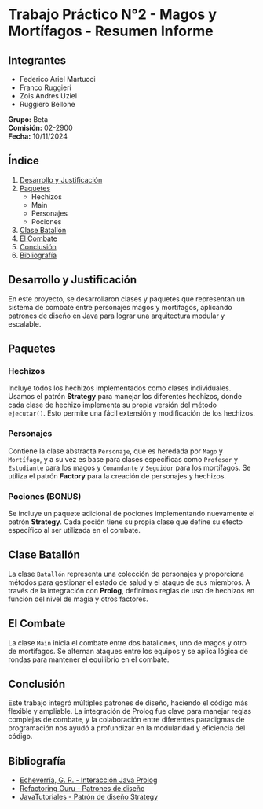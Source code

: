 # Trabajo Práctico N°2 - Magos y Mortífagos - Resumen Informe

## Integrantes
- Federico Ariel Martucci
- Franco Ruggieri
- Zois Andres Uziel
- Ruggiero Bellone

**Grupo:** Beta  
**Comisión:** 02-2900  
**Fecha:** 10/11/2024

## Índice
1. [Desarrollo y Justificación](#desarrollo-y-justificación)
2. [Paquetes](#paquetes)
   - Hechizos
   - Main
   - Personajes
   - Pociones
3. [Clase Batallón](#clase-batallón)
4. [El Combate](#el-combate)
5. [Conclusión](#conclusión)
6. [Bibliografía](#bibliografía)

## Desarrollo y Justificación
En este proyecto, se desarrollaron clases y paquetes que representan un sistema de combate entre personajes magos y mortífagos, aplicando patrones de diseño en Java para lograr una arquitectura modular y escalable.

## Paquetes

### Hechizos
Incluye todos los hechizos implementados como clases individuales. Usamos el patrón **Strategy** para manejar los diferentes hechizos, donde cada clase de hechizo implementa su propia versión del método `ejecutar()`. Esto permite una fácil extensión y modificación de los hechizos.

### Personajes
Contiene la clase abstracta `Personaje`, que es heredada por `Mago` y `Mortífago`, y a su vez es base para clases específicas como `Profesor` y `Estudiante` para los magos y `Comandante` y `Seguidor` para los mortífagos. Se utiliza el patrón **Factory** para la creación de personajes y hechizos.

### Pociones (BONUS)
Se incluye un paquete adicional de pociones implementando nuevamente el patrón **Strategy**. Cada poción tiene su propia clase que define su efecto específico al ser utilizada en el combate.

## Clase Batallón
La clase `Batallón` representa una colección de personajes y proporciona métodos para gestionar el estado de salud y el ataque de sus miembros. A través de la integración con **Prolog**, definimos reglas de uso de hechizos en función del nivel de magia y otros factores.

## El Combate
La clase `Main` inicia el combate entre dos batallones, uno de magos y otro de mortífagos. Se alternan ataques entre los equipos y se aplica lógica de rondas para mantener el equilibrio en el combate.

## Conclusión
Este trabajo integró múltiples patrones de diseño, haciendo el código más flexible y ampliable. La integración de Prolog fue clave para manejar reglas complejas de combate, y la colaboración entre diferentes paradigmas de programación nos ayudó a profundizar en la modularidad y eficiencia del código.

## Bibliografía
- [Echeverría, G. R. - Interacción Java Prolog](http://www.cs.uns.edu.ar/~grs/Logica/InteracJavaProlog.pdf)
- [Refactoring Guru - Patrones de diseño](https://refactoring.guru/es/design-patterns/what-is-pattern)
- [JavaTutoriales - Patrón de diseño Strategy](https://www.javatutoriales.com/2022/01/patron-de-diseno-strategy.html)
